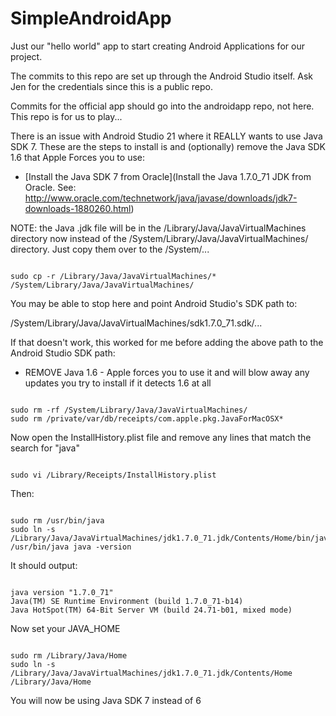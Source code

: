 SimpleAndroidApp
================

Just our "hello world" app to start creating Android Applications for our project.

The commits to this repo are set up through the Android Studio itself. Ask Jen for 
the credentials since this is a public repo.

Commits for the official app should go into the androidapp repo, not here. This repo
is for us to play...

There is an issue with Android Studio 21 where it REALLY wants to use Java SDK 7.
These are the steps to install is and (optionally) remove the Java SDK 1.6 that Apple 
Forces you to use:

- [Install the Java SDK 7 from Oracle](Install the Java 1.7.0_71 JDK from Oracle.
See: http://www.oracle.com/technetwork/java/javase/downloads/jdk7-downloads-1880260.html)

NOTE:  the Java .jdk file will be in the /Library/Java/JavaVirtualMachines directory now
instead of the /System/Library/Java/JavaVirtualMachines/ directory. 
Just copy them over to the /System/...

<pre><code>
sudo cp -r /Library/Java/JavaVirtualMachines/* /System/Library/Java/JavaVirtualMachines/
</code></pre>

You may be able to stop here and point Android Studio's SDK path to:

/System/Library/Java/JavaVirtualMachines/sdk1.7.0_71.sdk/...

If that doesn't work, this worked for me before adding the above path to the Android Studio SDK path:

- REMOVE Java 1.6 - Apple forces you to use it and will blow away any updates you try to install if it detects 1.6 at all

<pre><code>
sudo rm -rf /System/Library/Java/JavaVirtualMachines/
sudo rm /private/var/db/receipts/com.apple.pkg.JavaForMacOSX*
</code></pre>
Now open the InstallHistory.plist file and remove any lines that match the search for "java"

<pre><code>
sudo vi /Library/Receipts/InstallHistory.plist
</code></pre>

Then:

<pre><code>
sudo rm /usr/bin/java
sudo ln -s /Library/Java/JavaVirtualMachines/jdk1.7.0_71.jdk/Contents/Home/bin/java /usr/bin/java java -version
</code></pre>

It should output:
<pre><code>
java version "1.7.0_71"
Java(TM) SE Runtime Environment (build 1.7.0_71-b14)
Java HotSpot(TM) 64-Bit Server VM (build 24.71-b01, mixed mode)
</code></pre>

Now set your JAVA_HOME
<pre><code>
sudo rm /Library/Java/Home
sudo ln -s /Library/Java/JavaVirtualMachines/jdk1.7.0_71.jdk/Contents/Home /Library/Java/Home
</code></pre>

You will now be using Java SDK 7 instead of 6
